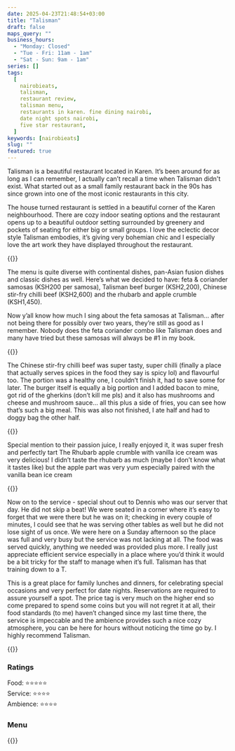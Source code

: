 ```yaml
---
date: 2025-04-23T21:48:54+03:00
title: "Talisman"
draft: false
maps_query: ""
business_hours:
  - "Monday: Closed"
  - "Tue - Fri: 11am - 1am"
  - "Sat - Sun: 9am - 1am"
series: []
tags:
  [
    nairobieats,
    talisman,
    restaurant review,
    talisman menu,
    restaurants in karen. fine dining nairobi,
    date night spots nairobi,
    five star restaurant,
  ]
keywords: [nairobieats]
slug: ""
featured: true
---
```


Talisman is a beautiful restaurant located in Karen. It’s been around for as long as I can remember, I actually can’t recall a time when Talisman didn't exist. What started out as a small family restaurant back in the 90s has since grown into one of the most iconic restaurants in this city.

The house turned restaurant is settled in a beautiful corner of the Karen neighbourhood. There are cozy indoor seating options and the restaurant opens up to a beautiful outdoor setting surrounded by greenery and pockets of seating for either big or small groups. I love the eclectic decor style Talisman embodies, it’s giving very bohemian chic and I especially love the art work they have displayed throughout the restaurant.

{{<image-gallery key="talisman" titles="talisman-01 talisman-02 talisman-03 talisman-04">}}

The menu is quite diverse with continental dishes, pan-Asian fusion dishes and classic dishes as well. Here’s what we decided to have: feta & coriander samosas (KSH200 per samosa), Talisman beef burger (KSH2,200), Chinese stir-fry chilli beef (KSH2,600) and the rhubarb and apple crumble (KSH1,450).

Now y’all know how much I sing about the feta samosas at Talisman… after not being there for possibly over two years, they’re still as good as I remember. Nobody does the feta coriander combo like Talisman does and many have tried but these samosas will always be #1 in my book.

{{<image-gallery key="talisman" titles="talisman-08 talisman-09">}}

The Chinese stir-fry chilli beef was super tasty, super chilli (finally a place that actually serves spices in the food they say is spicy lol) and flavourful too. The portion was a healthy one, I couldn’t finish it, had to save some for later. The burger itself is equally a big portion and I added bacon to mine, got rid of the gherkins (don’t kill me pls) and it also has mushrooms and cheese and mushroom sauce… all this plus a side of fries, you can see how that’s such a big meal. This was also not finished, I ate half and had to doggy bag the other half.

{{<image-gallery key="talisman" titles="talisman-10 talisman-11 talisman-12 talisman-13">}}

Special mention to their passion juice, I really enjoyed it, it was super fresh and perfectly tart The Rhubarb apple crumble with vanilla ice cream was very delicious! I didn’t taste the rhubarb as much (maybe I don’t know what it tastes like) but the apple part was very yum especially paired with the vanilla bean ice cream

{{<image-gallery key="talisman" titles="talisman-14 talisman-15">}}

Now on to the service - special shout out to Dennis who was our server that day. He did not skip a beat! We were seated in a corner where it’s easy to forget that we were there but he was on it; checking in every couple of minutes, I could see that he was serving other tables as well but he did not lose sight of us once. We were here on a Sunday afternoon so the place was full and very busy but the service was not lacking at all. The food was served quickly, anything we needed was provided plus more. I really just appreciate efficient service especially in a place where you’d think it would be a bit tricky for the staff to manage when it’s full. Talisman has that training down to a T.

This is a great place for family lunches and dinners, for celebrating special occasions and very perfect for date nights. Reservations are required to assure yourself a spot. The price tag is very much on the higher end so come prepared to spend some coins but you will not regret it at all, their food standards (to me) haven’t changed since my last time there, the service is impeccable and the ambience provides such a nice cozy atmosphere, you can be here for hours without noticing the time go by. I highly recommend Talisman.

{{<image-gallery key="talisman" titles="talisman-05 talisman-06 talisman-07">}}

### Ratings

Food: ⭐️⭐️⭐️⭐️⭐️<br>
Service: ⭐️️⭐️⭐️⭐️<br>
Ambience: ⭐⭐️⭐️⭐️<br>

### Menu

{{<remote-image-gallery key="talisman-menu">}}
